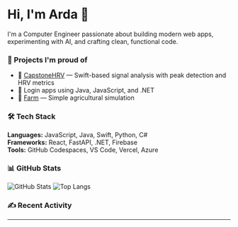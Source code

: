 # Hi, I'm Arda 👋

I'm a Computer Engineer passionate about building modern web apps, experimenting with AI, and crafting clean, functional code.

### 🚀 Projects I'm proud of
- 🔬 [CapstoneHRV](https://github.com/ArdaBass/CapstoneHRV) — Swift-based signal analysis with peak detection and HRV metrics
- 🧠 Login apps using Java, JavaScript, and .NET
- 🌾 [Farm](https://github.com/ArdaBass/Farm) — Simple agricultural simulation

### 🛠️ Tech Stack
**Languages:** JavaScript, Java, Swift, Python, C#  
**Frameworks:** React, FastAPI, .NET, Firebase  
**Tools:** GitHub Codespaces, VS Code, Vercel, Azure

### 📊 GitHub Stats
![GitHub Stats](https://github-readme-stats.vercel.app/api?username=ArdaBass&show_icons=true&theme=radical)
![Top Langs](https://github-readme-stats.vercel.app/api/top-langs/?username=ArdaBass&layout=compact)

### ✍️ Recent Activity
<!--START_SECTION:activity-->
<!--END_SECTION:activity-->

---
